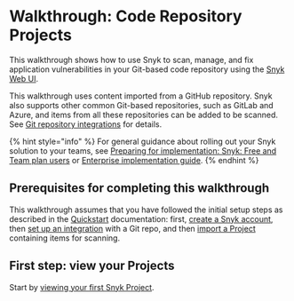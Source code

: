 # Walkthrough: Code Repository Projects

This walkthrough shows how to use Snyk to scan, manage, and fix application vulnerabilities in your Git-based code repository using the [Snyk Web UI](../explore-snyk-through-the-web-ui.md).

This walkthrough uses content imported from a GitHub repository. Snyk also supports other common Git-based repositories, such as GitLab and Azure, and items from all these repositories can be added to be scanned. See [Git repository integrations](../../integrations/git-repository-scm-integrations/) for details.

{% hint style="info" %}
For general guidance about rolling out your Snyk solution to your teams, see [Preparing for implementation: Snyk: Free and Team plan users](../preparing-for-implementation-free-and-team-plans.md) or [Enterprise implementation guide](../../enterprise-setup/enterprise-implementation-guide/).
{% endhint %}

## Prerequisites for completing this walkthrough

This walkthrough assumes that you have followed the initial setup steps as described in the [Quickstart](../quickstart/) documentation: first, [create a Snyk account](../quickstart/create-or-log-in-to-a-snyk-account.md), then [set up an integration](../quickstart/set-up-an-integration.md) with a Git repo, and then [import a Project](../quickstart/import-a-project.md) containing items for scanning.

## First step: view your Projects

Start by [viewing your first Snyk Project](view-your-first-snyk-projects.md).
